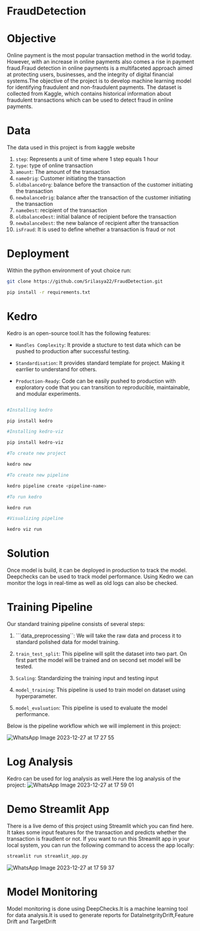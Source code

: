 # FraudDetection
# Objective
Online payment is the most popular transaction method in the world today. However, with an increase in online payments also comes a rise in payment fraud.Fraud detection in online payments is a multifaceted approach aimed at protecting users, businesses, and the integrity of digital financial systems.The objective of the project is to develop machine learning model for identifying fraudulent and non-fraudulent payments. The dataset is collected from Kaggle, which contains historical information about fraudulent transactions which can be used to detect fraud in online payments.

# Data
The data used in this project is from kaggle website
1. ``step``: Represents a unit of time where 1 step equals 1 hour
2. ``type``: type of online transaction
3. ``amount``: The amount of the transaction
4. ``nameOrig``: Customer initiating the transaction
5. ``oldbalanceOrg``: balance before the transaction of the customer initiating the transaction
6. ``newbalanceOrig``: balance after the transaction of the customer initiating the transaction
7. ``nameDest``: recipient of the transaction
8. ``oldbalanceDest``: initial balance of recipient before the transaction
9. ``newbalanceDest``: the new balance of recipient after the transaction
10. ``isFraud``: It is used to define whether a transaction is fraud or not

# Deployment
Within the python environment of yout choice run:
```bash
git clone https://github.com/Srilasya22/FraudDetection.git

pip install -r requirements.txt
```

# Kedro
Kedro is an open-source tool.It has the following features:

- ``Handles Complexity``: It provide a stucture to test data which can be pushed to production after successful testing.
 
- ``Standardisation``: It provides standard template for project. Making it earrlier to understand for others.
   
- ``Production-Ready``: Code can be easily pushed to production with exploratory code that you can transition to reproducible, maintainable, and modular experiments.

```bash

#Installing kedro

pip install kedro

#Installing kedro-viz

pip install kedro-viz

#To create new project

kedro new

#To create new pipeline

kedro pipeline create <pipeline-name>

#To run kedro

kedro run

#Visualizing pipeline

kedro viz run
```

# Solution
Once model is build, it can be deployed in production to track the model. Deepchecks can be used to track model performance. Using Kedro we can monitor the logs in real-time as well as old logs can also be checked.

# Training Pipeline
Our standard training pipeline consists of several steps:

1. ```data_preprocessing``: We will take the raw data and process it to standard polished data for model training.

2. ``train_test_split``: This pipeline will split the dataset into two part. On first part the model will be trained and on second set model will be tested.

3. ``Scaling``: Standardizing the training input and testing input
  
4. ``model_training``: This pipeline is used to train model on dataset using hyperparameter.

5. ``model_evaluation``: This pipeline is used to evaluate the model performance.

Below is the pipeline workflow which we will implement in this project:

![WhatsApp Image 2023-12-27 at 17 27 55](https://github.com/Srilasya22/FraudDetection/assets/113256681/b5a40593-4d25-4d00-b03a-961ab946b4aa)

# Log Analysis
Kedro can be used for log analysis as well.Here the log analysis of the project:
![WhatsApp Image 2023-12-27 at 17 59 01](https://github.com/Srilasya22/FraudDetection/assets/113256681/4f8b888d-03a7-4577-98cd-2995013f3777)


# Demo Streamlit App

There is a live demo of this project using Streamlit which you can find here. It takes some input features for the transaction and predicts whether the transaction is fraudlent or not. If you want to run this Streamlit app in your local system, you can run the following command to access the app locally:
```bash
streamlit run streamlit_app.py
```

![WhatsApp Image 2023-12-27 at 17 59 37](https://github.com/Srilasya22/FraudDetection/assets/113256681/f6d58368-2734-4724-a30d-be0d258d84f9)


# Model Monitoring

Model monitoring is done using DeepChecks.It is a machine learning tool for data analysis.It is used to generate reports for DataInetgrityDrift,Feature Drift and TargetDrift
